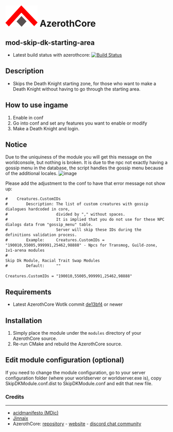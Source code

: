 # ![logo](https://raw.githubusercontent.com/azerothcore/azerothcore.github.io/master/images/logo-github.png) AzerothCore

## mod-skip-dk-starting-area

- Latest build status with azerothcore: [![Build Status](https://github.com/azerothcore/mod-skip-dk-starting-area/workflows/core-build/badge.svg?branch=master&event=push)](https://github.com/azerothcore/mod-skip-dk-starting-area)

## Description

- Skips the Death Knight starting zone, for those who want to make a Death Knight without having to go through the starting area.

## How to use ingame

1. Enable in conf
2. Go into conf and set any features you want to enable or modify
3. Make a Death Knight and login.

## Notice

Due to the uniquiness of the module you will get this message on the worldconsole, but nothing is broken. It is due to the npc not exactly having a gossip menu in the database, the script handles the gossip menu because of the additional locales.
![image](https://user-images.githubusercontent.com/16887899/152654078-7b94c62c-a5e8-42ed-96ed-39ffaacf38b1.png)

Please add the adjustment to the conf to have that error message not show up:
```
#    Creatures.CustomIDs
#        Description: The list of custom creatures with gossip dialogues hardcoded in core,
#                     divided by "," without spaces.
#                     It is implied that you do not use for these NPC dialogs data from "gossip_menu" table.
#                     Server will skip these IDs during the definitions validation process.
#        Example:     Creatures.CustomIDs = "190010,55005,999991,25462,98888" - Npcs for Transmog, Guild-zone, 1v1-arena modules
#                                                                               Skip Dk Module, Racial Trait Swap Modules
#        Default:     ""

Creatures.CustomIDs = "190010,55005,999991,25462,98888"
```

## Requirements

- Latest AzerothCore Wotlk commit [de13bf4](https://github.com/azerothcore/azerothcore-wotlk/commit/de13bf426e162ee10cbd5470cec74122d1d4afa0) or newer

## Installation

1. Simply place the module under the `modules` directory of your AzerothCore source. 
1. Re-run CMake and rebuild the AzerothCore source.

## Edit module configuration (optional)

If you need to change the module configuration, go to your server configuration folder (where your worldserver or worldserver.exe is), copy SkipDKModule.conf.dist to SkipDKModule.conf and edit that new file.

### Credits ###
------------------------------------------------------------------------------------------------------------------
- [acidmanifesto (MDic)](https://github.com/acidmanifesto/TC-Custom-Scripts/tree/main/335%20TC/Official%20Trinitycore%20Custom%20Scripts/Official%20Merged/Skip%20Death%20Knight%20Starter%20Area%20Module)
- [Jinnaix](https://github.com/Jinnaix)
- AzerothCore: [repository](https://github.com/azerothcore) - [website](http://azerothcore.org/) - [discord chat community](https://discord.gg/PaqQRkd)
